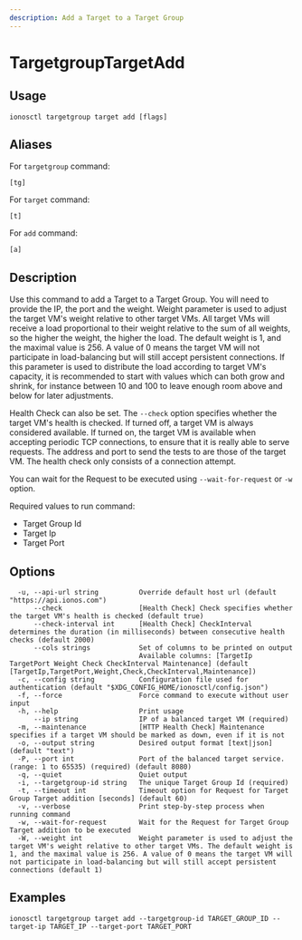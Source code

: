 ```yaml
---
description: Add a Target to a Target Group
---
```


# TargetgroupTargetAdd

## Usage

```text
ionosctl targetgroup target add [flags]
```

## Aliases

For `targetgroup` command:

```text
[tg]
```

For `target` command:

```text
[t]
```

For `add` command:

```text
[a]
```

## Description

Use this command to add a Target to a Target Group. You will need to provide the IP, the port and the weight. Weight parameter is used to adjust the target VM's weight relative to other target VMs. All target VMs will receive a load proportional to their weight relative to the sum of all weights, so the higher the weight, the higher the load. The default weight is 1, and the maximal value is 256. A value of 0 means the target VM will not participate in load-balancing but will still accept persistent connections. If this parameter is used to distribute the load according to target VM's capacity, it is recommended to start with values which can both grow and shrink, for instance between 10 and 100 to leave enough room above and below for later adjustments.

Health Check can also be set. The `--check` option specifies whether the target VM's health is checked. If turned off, a target VM is always considered available. If turned on, the target VM is available when accepting periodic TCP connections, to ensure that it is really able to serve requests. The address and port to send the tests to are those of the target VM. The health check only consists of a connection attempt.

You can wait for the Request to be executed using `--wait-for-request` or `-w` option.

Required values to run command:

* Target Group Id
* Target Ip
* Target Port

## Options

```text
  -u, --api-url string          Override default host url (default "https://api.ionos.com")
      --check                   [Health Check] Check specifies whether the target VM's health is checked (default true)
      --check-interval int      [Health Check] CheckInterval determines the duration (in milliseconds) between consecutive health checks (default 2000)
      --cols strings            Set of columns to be printed on output 
                                Available columns: [TargetIp TargetPort Weight Check CheckInterval Maintenance] (default [TargetIp,TargetPort,Weight,Check,CheckInterval,Maintenance])
  -c, --config string           Configuration file used for authentication (default "$XDG_CONFIG_HOME/ionosctl/config.json")
  -f, --force                   Force command to execute without user input
  -h, --help                    Print usage
      --ip string               IP of a balanced target VM (required)
  -m, --maintenance             [HTTP Health Check] Maintenance specifies if a target VM should be marked as down, even if it is not
  -o, --output string           Desired output format [text|json] (default "text")
  -P, --port int                Port of the balanced target service. (range: 1 to 65535) (required) (default 8080)
  -q, --quiet                   Quiet output
  -i, --targetgroup-id string   The unique Target Group Id (required)
  -t, --timeout int             Timeout option for Request for Target Group Target addition [seconds] (default 60)
  -v, --verbose                 Print step-by-step process when running command
  -w, --wait-for-request        Wait for the Request for Target Group Target addition to be executed
  -W, --weight int              Weight parameter is used to adjust the target VM's weight relative to other target VMs. The default weight is 1, and the maximal value is 256. A value of 0 means the target VM will not participate in load-balancing but will still accept persistent connections (default 1)
```

## Examples

```text
ionosctl targetgroup target add --targetgroup-id TARGET_GROUP_ID --target-ip TARGET_IP --target-port TARGET_PORT
```

